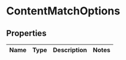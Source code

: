 # ContentMatchOptions
## Properties

Name | Type | Description | Notes
------------ | ------------- | ------------- | -------------


